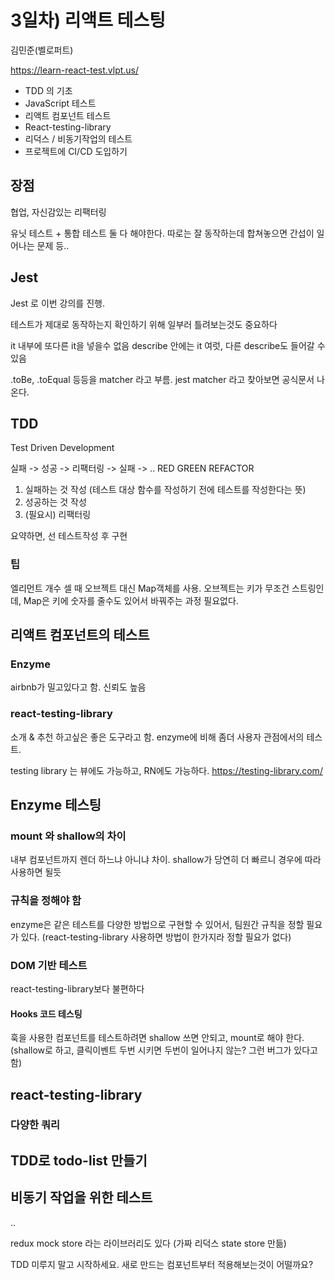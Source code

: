 # 3일차) 리액트 테스팅
김민준(벨로퍼트)

https://learn-react-test.vlpt.us/
- TDD 의 기초
- JavaScript 테스트
- 리액트 컴포넌트 테스트
- React-testing-library
- 리덕스 / 비동기작업의 테스트
- 프로젝트에 CI/CD 도입하기

## 장점
협업, 자신감있는 리팩터링

유닛 테스트 + 통합 테스트 둘 다 해야한다.
따로는 잘 동작하는데 합쳐놓으면 간섭이 일어나는 문제 등..


## Jest
Jest 로 이번 강의를 진행.

테스트가 제대로 동작하는지 확인하기 위해 일부러 틀려보는것도 중요하다

it 내부에 또다른 it을 넣을수 없음
describe 안에는 it 여럿, 다른 describe도 들어갈 수 있음

.toBe, .toEqual 등등을 matcher 라고 부름. jest matcher 라고 찾아보면 공식문서 나온다.


## TDD
Test Driven Development


실패 -> 성공 -> 리팩터링 -> 실패 -> ..
RED GREEN REFACTOR

1. 실패하는 것 작성 (테스트 대상 함수를 작성하기 전에 테스트를 작성한다는 뜻)
2. 성공하는 것 작성
3. (필요시) 리팩터링

요약하면, 
선 테스트작성
후 구현

### 팁
엘리먼트 개수 셀 때 오브젝트 대신 Map객체를 사용.
오브젝트는 키가 무조건 스트링인데, Map은 키에 숫자를 줄수도 있어서 바꿔주는 과정 필요없다.




## 리액트 컴포넌트의 테스트

### Enzyme
airbnb가 밀고있다고 함. 신뢰도 높음

### react-testing-library
소개 & 추천 하고싶은 좋은 도구라고 함.
enzyme에 비해 좀더 사용자 관점에서의 테스트.

testing library 는 뷰에도 가능하고, RN에도 가능하다. https://testing-library.com/


## Enzyme 테스팅

### mount 와 shallow의 차이
내부 컴포넌트까지 렌더 하느냐 아니냐 차이. shallow가 당연히 더 빠르니 경우에 따라 사용하면 될듯

### 규칙을 정해야 함
enzyme은 같은 테스트를 다양한 방법으로 구현할 수 있어서, 팀원간 규칙을 정할 필요가 있다.
(react-testing-library 사용하면 방법이 한가지라 정할 필요가 없다)

### DOM 기반 테스트
react-testing-library보다 불편하다


#### Hooks 코드 테스팅
훅을 사용한 컴포넌트를 테스트하려면 shallow 쓰면 안되고, mount로 해야 한다.
(shallow로 하고, 클릭이벤트 두번 시키면 두번이 일어나지 않는? 그런 버그가 있다고 함)


## react-testing-library

### 다양한 쿼리



## TDD로 todo-list 만들기



## 비동기 작업을 위한 테스트


..

redux mock store 라는 라이브러리도 있다 (가짜 리덕스 state store 만듦)


TDD 미루지 말고 시작하세요. 새로 만드는 컴포넌트부터 적용해보는것이 어떨까요?


<!--stackedit_data:
eyJoaXN0b3J5IjpbLTYyMDMxMzM0NV19
-->